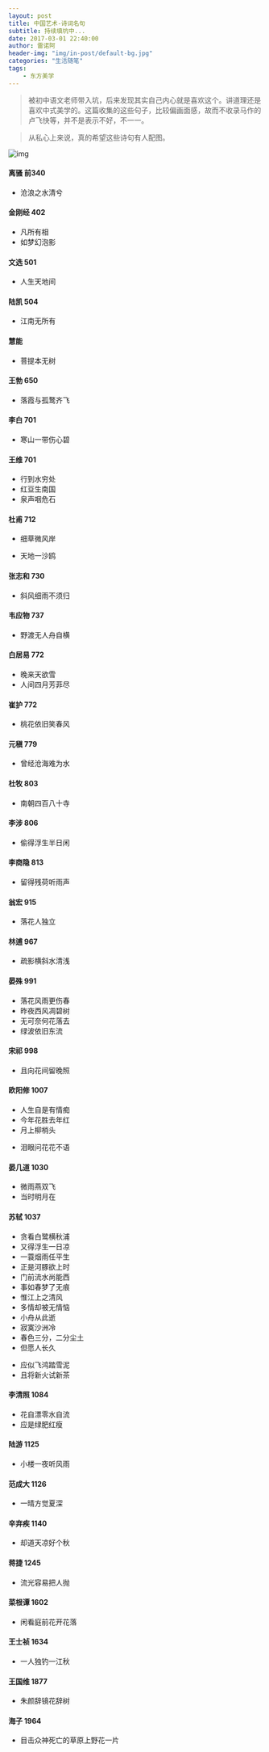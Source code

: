 ```yaml
---
layout: post
title: 中国艺术-诗词名句
subtitle: 持续填坑中...
date: 2017-03-01 22:40:00
author: 雷诺阿
header-img: "img/in-post/default-bg.jpg"
categories: "生活随笔"
tags:
    - 东方美学
---
```


> 被初中语文老师带入坑，后来发现其实自己内心就是喜欢这个。讲道理还是喜欢中式美学的。这篇收集的这些句子，比较偏画面感，故而不收录马作的卢飞快等，并不是表示不好，不一一。

> 从私心上来说，真的希望这些诗句有人配图。  
<!-- more -->

![img](/img/chuang.jpg)

#### 离骚 前340
* 沧浪之水清兮

#### 金刚经 402
* 凡所有相
* 如梦幻泡影

#### 文选 501
* 人生天地间

#### 陆凯 504
* 江南无所有

#### 慧能
- 菩提本无树

#### 王勃 650
* 落霞与孤鹜齐飞

#### 李白 701
* 寒山一带伤心碧

#### 王维 701
* 行到水穷处
* 红豆生南国
* 泉声咽危石

#### 杜甫 712
* 细草微风岸
- 天地一沙鸥

#### 张志和 730
- 斜风细雨不须归

#### 韦应物 737
* 野渡无人舟自横

#### 白居易 772
* 晚来天欲雪
* 人间四月芳菲尽

#### 崔护 772
* 桃花依旧笑春风

#### 元稹 779
* 曾经沧海难为水

#### 杜牧 803
* 南朝四百八十寺

#### 李涉 806
* 偷得浮生半日闲

#### 李商隐 813
* 留得残荷听雨声

#### 翁宏 915
* 落花人独立

#### 林逋 967
* 疏影横斜水清浅

#### 晏殊 991
* 落花风雨更伤春
* 昨夜西风凋碧树
* 无可奈何花落去
* 绿波依旧东流

#### 宋祁 998
* 且向花间留晚照

#### 欧阳修 1007
* 人生自是有情痴
* 今年花胜去年红
* 月上柳梢头
- 泪眼问花花不语

#### 晏几道 1030
- 微雨燕双飞
- 当时明月在

#### 苏轼 1037
* 贪看白鹭横秋浦
* 又得浮生一日凉
* 一蓑烟雨任平生
* 正是河豚欲上时
* 门前流水尚能西
* 事如春梦了无痕
* 惟江上之清风
* 多情却被无情恼
* 小舟从此逝
* 寂寞沙洲冷
* 春色三分，二分尘土
* 但愿人长久
- 应似飞鸿踏雪泥
- 且将新火试新茶

#### 李清照 1084
* 花自漂零水自流
* 应是绿肥红瘦

#### 陆游 1125
* 小楼一夜听风雨

#### 范成大 1126
* 一晴方觉夏深

#### 辛弃疾 1140
- 却道天凉好个秋

#### 蒋捷 1245
* 流光容易把人抛

#### 菜根谭 1602
* 闲看庭前花开花落

#### 王士祯 1634
* 一人独钓一江秋

#### 王国维 1877
* 朱颜辞镜花辞树

#### 海子 1964
* 目击众神死亡的草原上野花一片